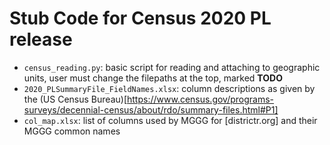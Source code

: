 # Stub Code for Census 2020 PL release
* `census_reading.py`: basic script for reading and attaching to geographic units, user must change the filepaths at the top, marked **TODO**
* `2020_PLSummaryFile_FieldNames.xlsx`: column descriptions as given by the (US Census Bureau)[https://www.census.gov/programs-surveys/decennial-census/about/rdo/summary-files.html#P1]
* `col_map.xlsx`: list of columns used by MGGG for [districtr.org] and their MGGG common names